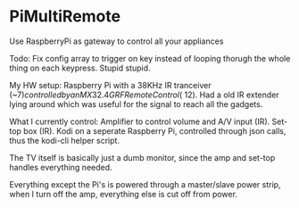 # PiMultiRemote
Use RaspberryPi as gateway to control all your appliances

Todo: Fix config array to trigger on key instead of looping thorugh the whole thing on each keypress. Stupid stupid.

My HW setup:
Raspberry Pi with a 38KHz IR tranceiver (~$7) controlled by an MX3 2.4G RF Remote Control (~$12).
Had a old IR extender lying around which was useful for the signal to reach all the gadgets.

What I currently control:
Amplifier to control volume and A/V input (IR).
Set-top box (IR).
Kodi on a seperate Raspberry Pi, controlled through json calls, thus the kodi-cli helper script.

The TV itself is basically just a dumb monitor, since the amp and set-top handles everything needed.

Everything except the Pi's is powered through a master/slave power strip, when I turn off the amp, everything else is cut off from power.
